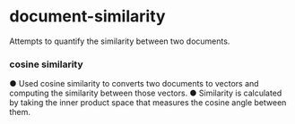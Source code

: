 # document-similarity

Attempts to quantify the similarity between two documents.

### cosine similarity

●	Used cosine similarity to converts two documents to vectors and computing the similarity between those vectors. 
●	Similarity is calculated by taking the inner product space that measures the cosine angle between them.

